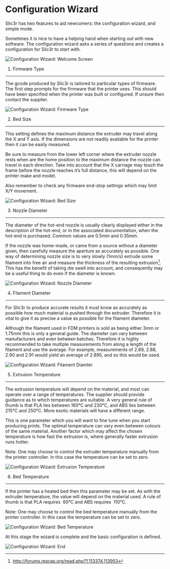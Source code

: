 Configuration Wizard
====================

Slic3r has two features to aid newcomers: the configuration wizard, and
simple mode.

Sometimes it is nice to have a helping hand when starting out with new
software. The configuration wizard asks a series of questions and
creates a configuration for Slic3r to start with.

 ![Configuration Wizard: Welcome
Screen](images/configuration-wizard/configuration_wizard_welcome.png "fig:")


1. Firmware Type
----------------

 The gcode produced by Slic3r is tailored to
particular types of firmware. The first step prompts for the firmware
that the printer uses. This should have been specified when the printer
was built or configured. If unsure then contact the supplier.

 ![Configuration Wizard: Firmware
Type](images/configuration-wizard/configuration_wizard_firmware_type.png "fig:")


2. Bed Size
-----------

 This setting defines the maximum distance the
extruder may travel along the X and Y axis. If the dimensions are not
readily available for the printer then it can be easily measured.

Be sure to measure from the lower left corner where the extruder nozzle
rests when are the home position to the maximum distance the nozzle can
travel in each direction. Take into account that the X carriage may
touch the frame before the nozzle reaches it’s full distance, this will
depend on the printer make and model.

Also remember to check any firmware end-stop settings which may limit
X/Y movement.

 ![Configuration Wizard: Bed
Size](images/configuration-wizard/configuration_wizard_bed_size.png "fig:")


3. Nozzle Diameter
------------------

 The diameter of the hot-end nozzle is usually
clearly displayed either in the description of the hot-end, or in the
associated documentation, when the hot-end is purchased. Common values
are 0.5mm and 0.35mm.

If the nozzle was home-made, or came from a source without a diameter
given, then carefully measure the aperture as accurately as possible.
One way of determining nozzle size is to very slowly (1mm/s) extrude
some filament into free air and measure the thickness of the resulting
extrusion[^1]. This has the benefit of taking die swell into account,
and consequently may be a useful thing to do even if the diameter is
known.

 ![Configuration Wizard: Nozzle
Diameter](images/configuration-wizard/configuration_wizard_nozzle_diameter.png "fig:")


4. Filament Diameter
--------------------

 For Slic3r to produce accurate results it
must know as accurately as possible how much material is pushed through
the extruder. Therefore it is vital to give it as precise a value as
possible for the filament diameter.

Although the filament used in FDM printers is sold as being either 3mm
or 1.75mm this is only a general guide. The diameter can vary between
manufacturers and even between batches. Therefore it is highly
recommended to take multiple measurements from along a length of the
filament and use the average. For example, measurements of 2.89, 2.88,
2.90 and 2.91 would yield an average of 2.895, and so this would be
used.

 ![Configuration Wizard: Filament
Diamter](images/configuration-wizard/configuration_wizard_filament_diameter.png "fig:")


5. Extrusion Temperature
------------------------

 The extrusion temperature will depend on
the material, and most can operate over a range of temperatures. The
supplier should provide guidance as to which temperatures are suitable.
A very general rule of thumb is that PLA lies between 160°C and 230°C,
and ABS lies between 215°C and 250°C. More exotic materials will have a
different range.

This is one parameter which you will want to fine tune when you start
producing prints. The optimal temperature can vary even between colours
of the same material. Another factor which may affect the chosen
temperature is how fast the extrusion is, where generally faster
extrusion runs hotter.

Note: One may choose to control the extruder temperature manually from
the printer controller. In this case the temperature can be set to zero.

 ![Configuration Wizard: Extrusion
Temperature](images/configuration-wizard/configuration_wizard_extrusion_temperature.png "fig:")


6. Bed Temperature
------------------

 If the printer has a heated bed then this
parameter may be set. As with the extruder temperature, the value will
depend on the material used. A rule of thumb is that PLA requires  60°C
and ABS requires  110°C.

Note: One may choose to control the bed temperature manually from the
printer controller. In this case the temperature can be set to zero.

 ![Configuration Wizard: Bed
Temperature](images/configuration-wizard/configuration_wizard_bed_temperature.png "fig:")


At this stage the wizard is complete and the basic configuration is
defined.

 ![Configuration Wizard:
End](images/configuration-wizard/configuration_wizard_end.png "fig:")


[^1]: <http://forums.reprap.org/read.php?1,113374,113953>

